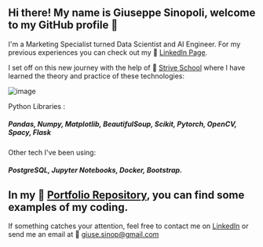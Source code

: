 ## Hi there! My name is Giuseppe Sinopoli, welcome to my GitHub profile 👋

I'm a Marketing Specialist turned Data Scientist and AI Engineer. For my previous experiences you can check out my :link: [LinkedIn Page](https://www.linkedin.com/in/giuseppe-sinopoli/).

I set off on this new journey with the help of :link: [Strive School](https://strive.school/) where I have learned the theory and practice of these technologies:


![image](https://user-images.githubusercontent.com/84836591/152047001-67b8e420-ff22-4a34-b5eb-749f77a9acca.png)

Python Libraries :

##### Pandas, Numpy, Matplotlib, BeautifulSoup, Scikit, Pytorch, OpenCV, Spacy, Flask

Other tech I've been using:

##### PostgreSQL, Jupyter Notebooks, Docker, Bootstrap.








## In my :file_folder: [Portfolio Repository](https://github.com/GiuseppeSinopoli/Portfolio), you can find some examples of my coding.

If something catches your attention, feel free to contact me on [LinkedIn](https://www.linkedin.com/in/giuseppe-sinopoli/) or send me an email at :email: [giuse.sinop@gmail.com](mailto:giuse.sinop@gmail.com?subject=[GitHub]%20Source%20Han%20Sans)





<!--
**GiuseppeSinopoli/GiuseppeSinopoli** is a ✨ _special_ ✨ repository because its `README.md` (this file) appears on your GitHub profile.

Here are some ideas to get you started:

- 🔭 I’m currently working on ...
- 🌱 I’m currently learning ...
- 👯 I’m looking to collaborate on ...
- 🤔 I’m looking for help with ...
- 💬 Ask me about ...
- 📫 How to reach me: ...
- 😄 Pronouns: ...
- ⚡ Fun fact: ...
-->

